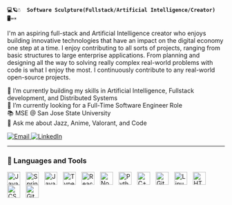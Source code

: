 

<!--
**Jay-tech456/Jay-tech456** is a ✨ _special_ ✨ repository because its `README.md` (this file) appears on your GitHub profile. 

Here are some ideas to get you started:

- 🔭 I’m currently working on ...
- 🌱 I’m currently learning ...
- 👯 I’m looking to collaborate on ...
- 🤔 I’m looking for help with ...
- 💬 Ask me about ...
- 📫 How to reach me: ...
- 😄 Pronouns: ...
- ⚡ Fun fact: ...
-->


**`💻🪐☃️  Software Sculpture(Fullstack/Artificial Intelligence/Creator)  🖥️⌨️☀️`**

I'm an aspiring full-stack and Artificial Intelligence creator who enjoys building innovative technologies that have an impact on the digital economy one step at a time. I enjoy contributing to all sorts of projects, ranging from basic structures to large enterprise applications. From planning and designing all the way to solving really complex real-world problems with code is what I enjoy the most. I continuously contribute to any real-world open-source projects.

🔭 I’m currently building my skills in Artificial Intelligence, Fullstack development, and Distributed Systems <br>
🌱 I’m currently looking for a Full-Time Software Engineer Role <br>
📚 MSE @ San Jose State University <br>
💬 Ask me about Jazz, Anime, Valorant, and Code

<div> 
     <a href="mailto:manjeshprasad21@gmail.com"> 
          <img alt="Email" title "Please email me" src = "https://img.shields.io/badge/Gmail-D14836?style=for-the-badge&logo=gmail&logoColor=white"/>
     </a> 
     <a href="https://www.linkedin.com/in/manjesh-p-91902919a/">
         <img alt="LinkedIn" title="Connect with me on LinkedIn"  src="https://img.shields.io/badge/LinkedIn-0077B5?style=for-the-badge&logo=linkedin&logoColor=white"/>
     </a> 
</div>

---

### 🧰 Languages and Tools
<div>
<img align="left" alt="Java" width="30px" style="padding-right:10px;" src="https://cdn.jsdelivr.net/gh/devicons/devicon/icons/java/java-original.svg"/>
<img align="left" alt="Spring" width="30px" style="padding-right:10px;" src="https://cdn.jsdelivr.net/gh/devicons/devicon/icons/spring/spring-original.svg" />
<img align="left" alt="JavaScript" width="30px" style="padding-right:10px;" src="https://cdn.jsdelivr.net/gh/devicons/devicon/icons/javascript/javascript-plain.svg" />
<img align="left" alt="TypeScript" width="30px" style="padding-right:10px;" src="https://cdn.jsdelivr.net/gh/devicons/devicon/icons/typescript/typescript-plain.svg" />
<img align="left" alt="React" width="30px" style="padding-right:10px;" src="https://cdn.jsdelivr.net/gh/devicons/devicon/icons/react/react-original.svg" />
<img align="left" alt="NodeJS" width="30px" style="padding-right:10px;" src="https://cdn.jsdelivr.net/gh/devicons/devicon/icons/nodejs/nodejs-original.svg" />
<img align="left" alt="Python" width="30px" style="padding-right:10px;" src="https://cdn.jsdelivr.net/gh/devicons/devicon/icons/python/python-plain.svg" />
<img align="left" alt="C++" width="30px" style="padding-right:10px;" src="https://cdn.jsdelivr.net/gh/devicons/devicon/icons/cplusplus/cplusplus-line.svg" />
<img align="left" alt="Git" width="30px" style="padding-right:10px;" src="https://cdn.jsdelivr.net/gh/devicons/devicon/icons/git/git-original.svg" />
<img align="left" alt="Linux" width="30px" style="padding-right:10px;" src="https://cdn.jsdelivr.net/gh/devicons/devicon/icons/linux/linux-original.svg" />
<img align="left" alt="HTML" width="30px" style="padding-right:10px;" src="https://cdn.jsdelivr.net/gh/devicons/devicon/icons/html5/html5-plain.svg" />
<img align="left" alt="CSS" width="30px" style="padding-right:10px;" src="https://cdn.jsdelivr.net/gh/devicons/devicon/icons/css3/css3-plain.svg" />
<img align="left" alt="GitHub" width="30px" style="padding-right:10px;" src="https://cdn.jsdelivr.net/gh/devicons/devicon/icons/github/github-original.svg" />
<br />
</div>

